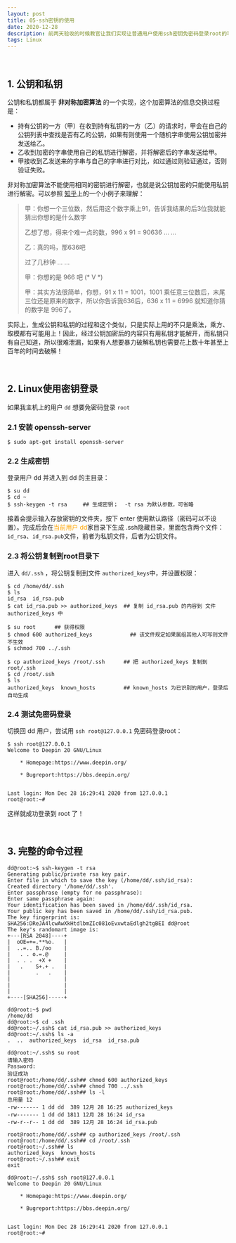```yaml
---
layout: post
title: 05-ssh密钥的使用
date: 2020-12-28
description: 前两天验收的时候教官让我们实现让普通用户使用ssh密钥免密码登录root的功能，琢磨了一段时间终于成功解决了这个问题，cheers！
tags: Linux
---
```

<br>

## 1. 公钥和私钥

公钥和私钥都属于 **非对称加密算法** 的一个实现，这个加密算法的信息交换过程是：

- 持有公钥的一方（甲）在收到持有私钥的一方（乙）的请求时，甲会在自己的公钥列表中查找是否有乙的公钥，如果有则使用一个随机字串使用公钥加密并发送给乙。
- 乙收到加密的字串使用自己的私钥进行解密，并将解密后的字串发送给甲。
- 甲接收到乙发送来的字串与自己的字串进行对比，如过通过则验证通过，否则验证失败。

非对称加密算法不能使用相同的密钥进行解密，也就是说公钥加密的只能使用私钥进行解密。可以参照 [知乎](https://www.zhihu.com/question/33645891)上的一个小例子来理解：

> 甲：你想一个三位数，然后用这个数字乘上91，告诉我结果的后3位我就能猜出你想的是什么数字
>
> 乙想了想，得来个难一点的数，996 x 91 = 90636 ... ...
>
> 乙：真的吗，那636吧
>
> 过了几秒钟 ... ...
>
> 甲：你想的是 966 吧 (\* V \*)
>
> 甲：其实方法很简单，你想，91 x 11 = 1001，1001 乘任意三位数后，末尾三位还是原来的数字，所以你告诉我636后，636 x 11 = 6996 就知道你猜的数字是 996了。


实际上，生成公钥和私钥的过程和这个类似，只是实际上用的不只是乘法，乘方、取模都有可能用上！因此，经过公钥加密后的内容只有用私钥才能解开，而私钥只有自己知道，所以很难泄漏，如果有人想要暴力破解私钥也需要花上数十年甚至上百年的时间去破解！

<br>

## 2. Linux使用密钥登录

如果我主机上的用户 `dd` 想要免密码登录 `root`

### 2.1 安装  openssh-server

```shell
$ sudo apt-get install openssh-server
```

### 2.2 生成密钥

登录用户 dd 并进入到 dd 的主目录：

```shell
$ su dd
$ cd ~
$ ssh-keygen -t rsa     ## 生成密钥；  -t rsa 为默认参数，可省略
```

接着会提示输入存放密钥的文件夹，按下 enter 使用默认路径（密码可以不设置）。完成后会在<font color=orange>当前用户 dd</font>家目录下生成 .ssh隐藏目录，里面包含两个文件：`id_rsa`、`id_rsa.pub`文件，前者为私钥文件，后者为公钥文件。

### 2.3 将公钥复制到root目录下

进入 `dd/.ssh` ，将公钥复制到文件 `authorized_keys`中，并设置权限：

```shell
$ cd /home/dd/.ssh
$ ls
id_rsa  id_rsa.pub
$ cat id_rsa.pub >> authorized_keys  ## 复制 id_rsa.pub 的内容到 文件 authorized_keys 中

$ su root      ## 获得权限
$ chmod 600 authorized_keys            ## 该文件规定如果属组其他人可写则文件不生效
$ schmod 700 ../.ssh

$ cp authorized_keys /root/.ssh      ## 把 authorized_keys 复制到 root/.ssh
$ cd /root/.ssh
$ ls
authorized_keys  known_hosts         ## known_hosts 为已识别的用户，登录后自动生成
```

### 2.4 测试免密码登录

切换回 dd 用户，尝试用 `ssh root@127.0.0.1` 免密码登录root：

```shell
$ ssh root@127.0.0.1
Welcome to Deepin 20 GNU/Linux

    * Homepage:https://www.deepin.org/

    * Bugreport:https://bbs.deepin.org/


Last login: Mon Dec 28 16:29:41 2020 from 127.0.0.1
root@root:~#
```

这样就成功登录到 root 了！


<br>

## 3. 完整的命令过程
```shell
dd@root:~$ ssh-keygen -t rsa
Generating public/private rsa key pair.
Enter file in which to save the key (/home/dd/.ssh/id_rsa):
Created directory '/home/dd/.ssh'.
Enter passphrase (empty for no passphrase):
Enter same passphrase again:
Your identification has been saved in /home/dd/.ssh/id_rsa.
Your public key has been saved in /home/dd/.ssh/id_rsa.pub.
The key fingerprint is:
SHA256:DReJA4lcwAwXkHtdlbmZIc081oEvxwtaEdlgh2tgBEI dd@root
The key's randomart image is:
+---[RSA 2048]----+
|  oOE=+=.**%o.   |
|  ..=.. B./oo    |
|   . . o.=.@     |
|  . . .  +X +    |
|   .    S+.+ .   |
|        .   .    |
|                 |
|                 |
|                 |
+----[SHA256]-----+

dd@root:~$ pwd
/home/dd
dd@root:~$ cd .ssh
dd@root:~/.ssh$ cat id_rsa.pub >> authorized_keys
dd@root:~/.ssh$ ls -a
.  ..  authorized_keys  id_rsa  id_rsa.pub

dd@root:~/.ssh$ su root
请输入密码
Password:
验证成功
root@root:/home/dd/.ssh## chmod 600 authorized_keys
root@root:/home/dd/.ssh## chmod 700 ../.ssh
root@root:/home/dd/.ssh## ls -l
总用量 12
-rw------- 1 dd dd  389 12月 28 16:25 authorized_keys
-rw------- 1 dd dd 1811 12月 28 16:24 id_rsa
-rw-r--r-- 1 dd dd  389 12月 28 16:24 id_rsa.pub

root@root:/home/dd/.ssh## cp authorized_keys /root/.ssh
root@root:/home/dd/.ssh## cd /root/.ssh
root@root:~/.ssh## ls
authorized_keys  known_hosts
root@root:~/.ssh## exit
exit

dd@root:~/.ssh$ ssh root@127.0.0.1
Welcome to Deepin 20 GNU/Linux

    * Homepage:https://www.deepin.org/

    * Bugreport:https://bbs.deepin.org/


Last login: Mon Dec 28 16:29:41 2020 from 127.0.0.1
root@root:~#
```
